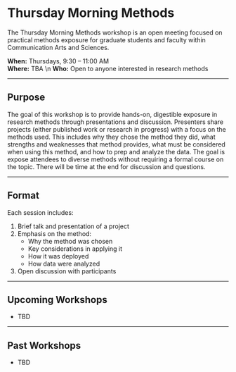 # Thursday Morning Methods

The Thursday Morning Methods workshop is an open meeting focused on practical methods exposure for graduate students and faculty within Communication Arts and Sciences.

**When:** Thursdays, 9:30 – 11:00 AM  
**Where:** TBA \n
**Who:** Open to anyone interested in research methods

---

## Purpose
The goal of this workshop is to provide hands-on, digestible exposure in research methods through presentations and discussion. Presenters share projects (either published work or research in progress) with a focus on the methods used. This includes why they chose the method they did, what strengths and weaknesses that method provides, what must be considered when using this method, and how to prep and analyze the data. The goal is expose attendees to diverse methods without requiring a formal course on the topic. There will be time at the end for discussion and questions.

---

## Format
Each session includes:
1. Brief talk and presentation of a project  
2. Emphasis on the method:  
   - Why the method was chosen  
   - Key considerations in applying it  
   - How it was deployed  
   - How data were analyzed  
3. Open discussion with participants

---

## Upcoming Workshops
- TBD

---

## Past Workshops
- TBD
